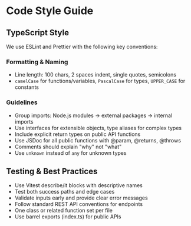 # Code Style Guide

## TypeScript Style

We use ESLint and Prettier with the following key conventions:

### Formatting & Naming

- Line length: 100 chars, 2 spaces indent, single quotes, semicolons
- `camelCase` for functions/variables, `PascalCase` for types, `UPPER_CASE` for constants

### Guidelines

- Group imports: Node.js modules → external packages → internal imports
- Use interfaces for extensible objects, type aliases for complex types
- Include explicit return types on public API functions
- Use JSDoc for all public functions with @param, @returns, @throws
- Comments should explain "why" not "what"
- Use `unknown` instead of `any` for unknown types

## Testing & Best Practices

- Use Vitest describe/it blocks with descriptive names
- Test both success paths and edge cases
- Validate inputs early and provide clear error messages
- Follow standard REST API conventions for endpoints
- One class or related function set per file
- Use barrel exports (index.ts) for public APIs
